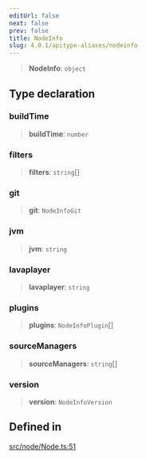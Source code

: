 ```yaml
---
editUrl: false
next: false
prev: false
title: NodeInfo
slug: 4.0.1/apitype-aliases/nodeinfo
---
```


> **NodeInfo**: `object`

## Type declaration

### buildTime

> **buildTime**: `number`

### filters

> **filters**: `string`\[]

### git

> **git**: `NodeInfoGit`

### jvm

> **jvm**: `string`

### lavaplayer

> **lavaplayer**: `string`

### plugins

> **plugins**: `NodeInfoPlugin`\[]

### sourceManagers

> **sourceManagers**: `string`\[]

### version

> **version**: `NodeInfoVersion`

## Defined in

[src/node/Node.ts:51](https://github.com/shipgirlproject/shoukaku/blob/396aa531096eda327ade0f473f9807576e9ae9df/src/node/Node.ts#L51)
